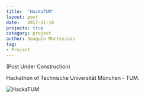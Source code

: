 ```yaml
---
title:  "HackaTUM"
layout: post
date:   2017-11-10
projects: true
category: project
author: Joaquin Montesinos
tag:
- Project
---
```


(Post Under Construction)

Hackathon of Technische Universität München - TUM.


![HackaTUM]({{site.baseurl}}/assets/images/posts/hacktum.png)






